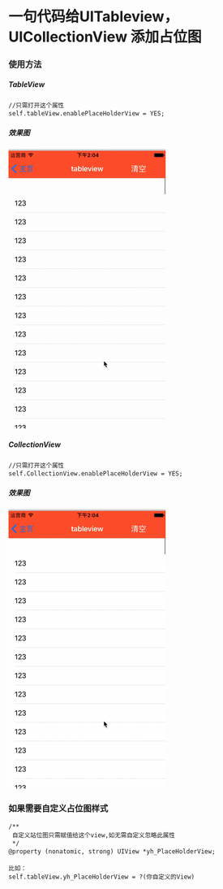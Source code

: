 

# 一句代码给UITableview，UICollectionView 添加占位图

### 使用方法

##### TableView
```
//只需打开这个属性
self.tableView.enablePlaceHolderView = YES;
```
##### 效果图
![sds](tableView.gif)

##### CollectionView
```
//只需打开这个属性
self.CollectionView.enablePlaceHolderView = YES;
```
##### 效果图
![sds](collectionView.gif)

### 如果需要自定义占位图样式
```
/**
 自定义站位图只需赋值给这个view,如无需自定义忽略此属性
 */
@property (nonatomic, strong) UIView *yh_PlaceHolderView;

比如：
self.tableView.yh_PlaceHolderView = ?(你自定义的View)


```


